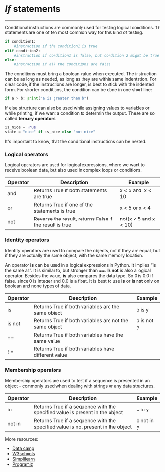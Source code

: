 # *If* statements
---
Conditional instructions are commonly used for testing logical conditions.
`If` statements are one of teh most common way for this kind of testing.

```python
if condition1:
    #instruction if the condition1 is true
elif condition2:
    #instruction if condition1 is false, but condition 2 might be true
else:
    #instruction if all the conditions are false
```
The conditions must bring a boolean value when executed. The instruction can be as long as needed, as long as they are within same indentation.
For clear code, if the instructions are longer, is best to stick with the indented form.
For shorter conditions, the condition can be done in one short line:
```python
if a > b: print("a is greater than b")
```
If else structure can also be used while assigning values to variables or while printing, if we want a condition to determin the output.
These are so called **ternary operators**.
```python
is_nice = True
state = "nice" if is_nice else "not nice"
```

It's important to know, that the conditional instructions can be nested.

### Logical operators

Logical operators are used for logical expressions, where we want to receive boolean data, but also used in complex loops or conditions.

| Operator | Description | Example |
| --- | --- | --- |
| and | Returns True if both statements are true | x < 5 and  x < 10 |
| or | Returns True if one of the statements is true | x < 5 or x < 4 |
| not | Reverse the result, returns False if the result is true | not(x < 5 and x < 10) |

### Identity operators

Identity operators are used to compare the objects, not if they are equal, but if they are actually the same object, with the same memory location.

An operator **is** can be used in a logical expressions in Python. It implies “is the same as”. It is similar to, but stronger than **==**. **Is not** is also a logical operator. Besides the value, **is** also compares the data type. So 0 is 0.0 if false, since 0 is integer and 0.0 is a float. It is best to use **is** or **is not** only on boolean and none types of data.

| Operator | Description | Example |
| --- | --- | --- |
| is | Returns True if both variables are the same object | x is y |
| is not | Returns True if both variables are not the same object | x is not y |
| == | Returns True if both variables have the same value |  |
| ! = | Returns True if both variables have different value |  |

### Membership operators

Membership operators are used to test if a sequence is presented in an object - commonly used when dealing with strings or any data structures.

| Operator | Description | Example |
| --- | --- | --- |
| in | Returns True if a sequence with the specified value is present in the object | x in y |
| not in | Returns True if a sequence with the specified value is not present in the object | x not in y |

More resources:
- [Data camp](https://www.datacamp.com/tutorial/elif-statements-python?utm_source=google&utm_medium=paid_search&utm_campaignid=19863514238&utm_adgroupid=147433231419&utm_device=c&utm_keyword=&utm_matchtype=&utm_network=g&utm_adpostion=&utm_creative=651936075018&utm_targetid=dsa-1947282172981&utm_loc_interest_ms=&utm_loc_physical_ms=1031024&utm_content=dsa~page~community-tuto&utm_campaign=230119_1-sea~dsa~tutorials_2-b2c_3-in_4-prc_5-na_6-na_7-le_8-pdsh-go_9-na_10-na_11-na-marayc23&gclid=Cj0KCQjw2v-gBhC1ARIsAOQdKY3CKxMCZN2P1RdU9zTCQTqEc5sBU-0iNUIBjmxa1QzBniikjMNXd5AaAnZmEALw_wcB)
- [W3schools](https://www.w3schools.com/python/python_conditions.asp)
- [Simplilearn](https://www.simplilearn.com/tutorials/python-tutorial/python-if-else-statement)
- [Programiz](https://www.programiz.com/python-programming/if-elif-else)